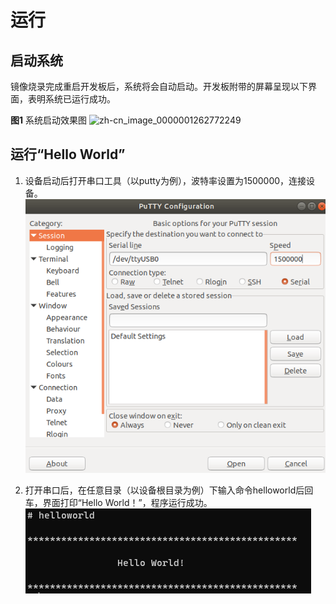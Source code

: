 # 运行


## 启动系统

镜像烧录完成重启开发板后，系统将会自动启动。开发板附带的屏幕呈现以下界面，表明系统已运行成功。

  **图1** 系统启动效果图
  ![zh-cn_image_0000001262772249](figures/zh-cn_image_0000001262772249.jpg)


## 运行“Hello World”

1. 设备启动后打开串口工具（以putty为例），波特率设置为1500000，连接设备。
   ![zh-cn_image_0000001263341883](figures/zh-cn_image_0000001263341883.png)

2. 打开串口后，在任意目录（以设备根目录为例）下输入命令helloworld后回车，界面打印“Hello World！”，程序运行成功。
   ![zh-cn_image_0000001263141841](figures/zh-cn_image_0000001263141841.png)
